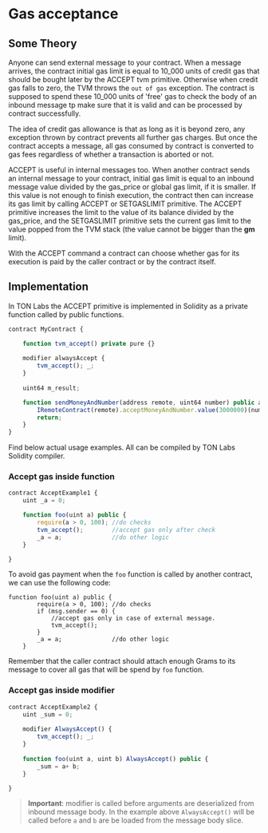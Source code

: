 # Gas acceptance

## Some Theory

Anyone can send external message to your contract. When a message arrives, the contract initial gas limit is equal to 10_000 units of credit gas that should be bought later by the ACCEPT tvm primitive. Otherwise when credit gas falls to zero, the TVM throws the `out of gas` exception. The contract is supposed to spend these 10_000 units of 'free' gas to check the body of an inbound message tp make sure that it is valid and can be processed by contract successfully. 

The idea of credit gas allowance is that as long as it is beyond zero, any exception thrown by contract  prevents all further gas charges. But once the contract accepts a message, all gas consumed by contract is converted to gas fees regardless of whether a transaction is aborted or not.

ACCEPT is useful in internal messages too. When another contract sends an internal message to your contract, initial gas limit is equal to an inbound message value divided by the gas_price or global gas limit, if it is smaller. If this value is not enough to finish execution, the contract then can increase its gas limit by calling ACCEPT or SETGASLIMIT primitive. The ACCEPT primitive increases  the limit to the value of its balance divided by the gas_price, and the SETGASLIMIT primitive sets the current gas limit to the value popped from the TVM stack (the value cannot be bigger than the **gm** limit). 

With the ACCEPT command a contract can choose whether gas for its execution is paid by the caller contract or  by the contract itself.

## Implementation

In TON Labs the ACCEPT primitive is implemented in Solidity as a private function called by public functions.

```javascript
contract MyContract {

	function tvm_accept() private pure {}
	
	modifier alwaysAccept {
		tvm_accept(); _;
	}
	
	uint64 m_result;

	function sendMoneyAndNumber(address remote, uint64 number) public alwaysAccept {
		IRemoteContract(remote).acceptMoneyAndNumber.value(3000000)(number);
		return;
	}
}
```

Find below actual usage examples. All can be compiled by TON Labs Solidity compiler.

### Accept gas inside function


```javascript
contract AcceptExample1 {
	uint _a = 0;

	function foo(uint a) public {
		require(a > 0, 100); //do checks
		tvm_accept();        //accept gas only after check
		_a = a;              //do other logic
	}

}
```

To avoid gas payment when the `foo` function is called by another contract, we can use the following code:

    function foo(uint a) public {
    		require(a > 0, 100); //do checks
    		if (msg.sender == 0) {
    			//accept gas only in case of external message.			
    			tvm_accept(); 
    		}
    		_a = a;              //do other logic
    	}

Remember that the caller contract should attach enough Grams to its message to cover all gas that will be spend by `foo` function.

### Accept gas inside modifier

```javascript
contract AcceptExample2 {
	uint _sum = 0;
	
	modifier AlwaysAccept() {
		tvm_accept(); _;
	}
	
	function foo(uint a, uint b) AlwaysAccept() public {
		_sum = a+ b;
	}

}
```

> **Important**: modifier is called before arguments are deserialized from inbound message body. In the example above `AlwaysAccept()` will be called before `a` and `b` are be loaded from the message body slice.